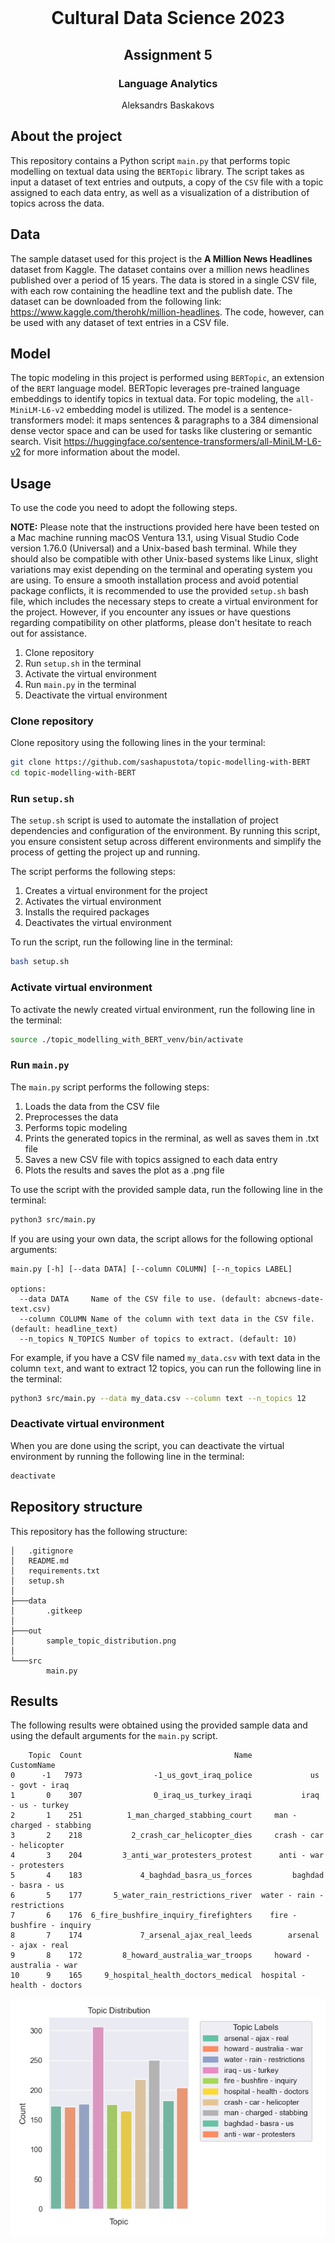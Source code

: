 <!-- PROJECT LOGO -->
<br />
<p align="center">
  <h1 align="center">Cultural Data Science 2023</h1> 
  <h2 align="center">Assignment 5</h2> 
  <h3 align="center">Language Analytics</h3> 


  <p align="center">
    Aleksandrs Baskakovs
  </p>
</p>

<!-- ABOUT THE PROJECT -->
## About the project
This repository contains a Python script ```main.py``` that performs topic modelling on textual data using the ```BERTopic``` library. The script takes as input a dataset of text entries and outputs, a copy of the ```CSV``` file with a topic assigned to each data entry, as well as a visualization of a distribution of topics across the data. 

<!-- Data -->
## Data
The sample dataset used for this project is the **A Million News Headlines** dataset from Kaggle. The dataset contains over a million news headlines published over a period of 15 years. The data is stored in a single CSV file, with each row containing the headline text and the publish date. The dataset can be downloaded from the following link: https://www.kaggle.com/therohk/million-headlines. The code, however, can be used with any dataset of text entries in a CSV file.

<!-- Model -->
## Model
The topic modeling in this project is performed using ```BERTopic```, an extension of the ```BERT``` language model. BERTopic leverages pre-trained language embeddings to identify topics in textual data. For topic modeling, the ```all-MiniLM-L6-v2``` embedding model is utilized. The model is a sentence-transformers model: it maps sentences & paragraphs to a 384 dimensional dense vector space and can be used for tasks like clustering or semantic search. Visit https://huggingface.co/sentence-transformers/all-MiniLM-L6-v2 for more information about the model.

<!-- USAGE -->
## Usage
To use the code you need to adopt the following steps.

**NOTE:** Please note that the instructions provided here have been tested on a Mac machine running macOS Ventura 13.1, using Visual Studio Code version 1.76.0 (Universal) and a Unix-based bash terminal. While they should also be compatible with other Unix-based systems like Linux, slight variations may exist depending on the terminal and operating system you are using. To ensure a smooth installation process and avoid potential package conflicts, it is recommended to use the provided ```setup.sh``` bash file, which includes the necessary steps to create a virtual environment for the project. However, if you encounter any issues or have questions regarding compatibility on other platforms, please don't hesitate to reach out for assistance.

1. Clone repository
2. Run ``setup.sh`` in the terminal
3. Activate the virtual environment
4. Run ```main.py``` in the terminal
5. Deactivate the virtual environment

### Clone repository

Clone repository using the following lines in the your terminal:

```bash
git clone https://github.com/sashapustota/topic-modelling-with-BERT
cd topic-modelling-with-BERT
```

### Run ```setup.sh```

The ``setup.sh`` script is used to automate the installation of project dependencies and configuration of the environment. By running this script, you ensure consistent setup across different environments and simplify the process of getting the project up and running.

The script performs the following steps:

1. Creates a virtual environment for the project
2. Activates the virtual environment
3. Installs the required packages
4. Deactivates the virtual environment

To run the script, run the following line in the terminal:

```bash
bash setup.sh
```

### Activate virtual environment

To activate the newly created virtual environment, run the following line in the terminal:

```bash
source ./topic_modelling_with_BERT_venv/bin/activate
```

### Run ```main.py```

The ```main.py``` script performs the following steps:

1. Loads the data from the CSV file
2. Preprocesses the data
3. Performs topic modeling
4. Prints the generated topics in the rerminal, as well as saves them in .txt file
5. Saves a new CSV file with topics assigned to each data entry
6. Plots the results and saves the plot as a .png file

To use the script with the provided sample data, run the following line in the terminal:

```bash
python3 src/main.py
```

If you are using your own data, the script allows for the following optional arguments:

```
main.py [-h] [--data DATA] [--column COLUMN] [--n_topics LABEL]

options:
  --data DATA     Name of the CSV file to use. (default: abcnews-date-text.csv)
  --column COLUMN Name of the column with text data in the CSV file. (default: headline_text)
  --n_topics N_TOPICS Number of topics to extract. (default: 10)
```

For example, if you have a CSV file named ```my_data.csv``` with text data in the column ```text```, and want to extract 12 topics, you can run the following line in the terminal:

```bash
python3 src/main.py --data my_data.csv --column text --n_topics 12
```

### Deactivate virtual environment

When you are done using the script, you can deactivate the virtual environment by running the following line in the terminal:

```bash
deactivate
```

<!-- REPOSITORY STRUCTURE -->
## Repository structure
This repository has the following structure:
```
│   .gitignore
│   README.md
│   requirements.txt
│   setup.sh
│
├───data
│       .gitkeep
│
├───out
│       sample_topic_distribution.png       
│
└───src
        main.py

```
<!-- REPRODUCIBILITY -->
## Results
The following results were obtained using the provided sample data and using the default arguments for the ```main.py``` script.

```
    Topic  Count                                  Name                   CustomName
0      -1   7973                -1_us_govt_iraq_police             us - govt - iraq
1       0    307                0_iraq_us_turkey_iraqi           iraq - us - turkey
2       1    251          1_man_charged_stabbing_court     man - charged - stabbing
3       2    218           2_crash_car_helicopter_dies     crash - car - helicopter
4       3    204         3_anti_war_protesters_protest      anti - war - protesters
5       4    183             4_baghdad_basra_us_forces         baghdad - basra - us
6       5    177       5_water_rain_restrictions_river  water - rain - restrictions
7       6    176  6_fire_bushfire_inquiry_firefighters    fire - bushfire - inquiry
8       7    174             7_arsenal_ajax_real_leeds        arsenal - ajax - real
9       8    172         8_howard_australia_war_troops     howard - australia - war
10      9    165     9_hospital_health_doctors_medical  hospital - health - doctors
```

![Topic distribution](out/sample_topic_distribution.png)